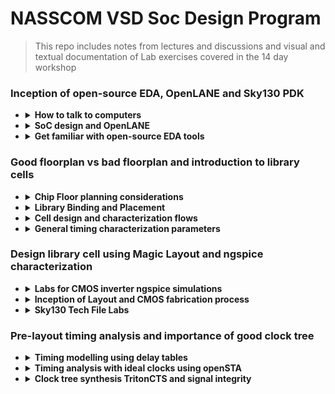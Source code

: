 # NASSCOM VSD Soc Design Program
> This repo includes notes from lectures and discussions and visual and textual documentation of Lab exercises covered in the 14 day workshop


### Inception of open-source EDA, OpenLANE and Sky130 PDK


- <details>
  <summary><strong>How to talk to computers</strong></summary>
  
   - <details>
      <summary><strong> Introduction to QFN-48 Package, chip, pads, core, die and IPs</strong></summary>
      
      **Notes:**
      
     All embedded boards contain processor chips. The black chip is actually a package, with the actual chip located inside this package. The package shown is a QFN (Quad Flat No-leads) 48 package. The actual chip pins are connected to the package pins using wire bonds.

     
      
      <p float="left">
        <img src="https://github.com/user-attachments/assets/d0c9bc5c-57cc-4e6c-afd5-6a61ba2dacdb" alt="Alt text" width="300" /> 
        <img src="https://github.com/user-attachments/assets/474b32b6-d601-4ae0-bc1c-09de1641b96b" alt="Alt text" width="300" /> 
      </p>      
       Upon   opening the real chip, we can see the pads that connect the pins to the outside. Any signal entering or exiting the chip does so through these pads. Then we have the core, which contains all the digital logic. The die comprises both the core and the pads together.
       Chip Internals : Inside the core, we have MACROS(SoC, GPIO Banks, SPIs) and Foundry IPs(like PLL, SDCs, DAC, SRAM)
      
      <p float="left">
        
        <img src="https://github.com/user-attachments/assets/f9cf1c1d-7253-4e8e-9678-46ff642253c3" alt="Alt text" width="300" />
        <img src="https://github.com/user-attachments/assets/c64c4eb0-0e0c-48a0-9947-4e44fa55f189" alt="Alt text" width="300" />
      </p> 
      
   - <details>
      <summary><strong> Introduction to RISC-V</strong></summary>
     
      **Notes: -**
      RISC- V ISA can be described most abstractly as the language or computer or the way in which we talk to the computer.
      If we have a C program, and it needs to be run on a particular chip layout, the entire flow of processing can be represented as below:
     
      C Program ----> Assembly Language(RISC V) ---> Machine Language(Binary form) ----> The bits get executed on the chip layout
 
      Another interface that needs to be represented between RISC V and the layout is the Hardware Description Language. The particular RISC V specifications need to be described or implented using some RTL(example implementation of picorv32 cpu core shown in image). Then follows the RTL to layout or RTL to GDSII flow. 
      ![image](https://github.com/user-attachments/assets/2886adc8-805c-4041-aa14-9df273cdfbcd)

   - <details>
      <summary><strong> From Software Applications to Hardware</strong></summary>
     
      **Notes: -**
      The Applications that we use in our computer is actually run on the chip hardware present inside. The applications (written in any language like java, c++) enters into a system software and the software converts the program/app into binary language form. The various levels/layers of systwm software in this flow is Operating System, Compiler and Assembler.
     Apart from the other jobs of OS( like Handling IO operations, Allocatiing memory etc), the majot job of OS is to compile and convert to assembly language and finally to binary form to be understood by the machine.
      ![image](https://github.com/user-attachments/assets/06d5d18f-d225-419a-9981-d14e98f7a1e1)
     An example flow is as below:
     
     Any C/C++/VB/JAVA function --> respective language compiler --> converted into hardware based instruction set--> assembler --> hexa representation of instructions(binary form. .exe file) --> enter chip--> hardware responds as per incoming bitstream.
 
     The syntax of the instruction set at compiler output is dependent on hardware architecture. E.g., for x86, ARM, RISC V types of hardware, the instruction set will also be in x86, ARM, RISC V format respectively. The final output binary pattern decides what should be the hardware should be doing. 
     ![image](https://github.com/user-attachments/assets/5de5d1bb-0d69-4bbb-8be5-9e1a19044727)
     An example of a C input program compiled into instructions is given below:
     ![image](https://github.com/user-attachments/assets/1b83de11-85f1-446d-a577-dcc865f9807a)
     The instruction set acts as an abstract interface between the C language function and the hardware. So we can say that these instruction set represents the architecture of the hardware, because it decides how the C function should interact with the hardware. So it is called the Instuction Set Architecture.
     ![image](https://github.com/user-attachments/assets/5689de20-b96b-4032-8b65-a6696927a8f6)
Another important interface between Functon and hardware is the RTL language. The output of assembler for each instruction is a binary pattern(a pattern means ADD, another pattern for Multiply. We need to build an RTL description of a hardware that will understand each binary pattern. This way of describing the hardware is called RTL implementation of the Instruction Set. This RTL is synthesized into netlist. i.e., High level RTL is converted into gates and their connection. Then follows the physical implementation of netlist. 
     ![image](https://github.com/user-attachments/assets/aa8c4d00-5214-4412-9d40-e58c2643e9c8)
   

  </details>

- <details>
  <summary><strong>  SoC design and OpenLANE</strong></summary>

  -   <details>
      <summary><strong> Introduction to all components of open-source digital asic design</strong></summary>
    
      **Notes: -**
      
      Designing ASICS requires RTL IPs, EDA Tools and PDK Kits. 100% open source ASIC design is possible due to open source RTL designs(librecores,.org, opencores.org, github.com) and EDA Tools(Qflow, OpenROAD, OpenLANE) and opensource PDK(Foss 130nm PDK)
      
      **PDKs: -**
      In earlier days, design of IC was tightly with manufacturing processeces available within each company. Later, the design was seperated from technology leading to structured design methodolgy based on λ - based rules. This gave way to Pure Lay Fabs and Fabless design companies. The interface between designers and the FAB became a set of files called PDK(Process Design Kits)
      
      PDKs include collection of files used to model a fabrication process for the EDA tools used an IC.
        - Process design Rules: DRC, LVS, PEX
        - Device Models
        - Digital Standard Cell Libraries
        - I/O Libraries ...
   
      Google and skywater together agreed to open source the PDK for the 130nm process by skywater. AS a result, in June 2020, Google released the first open sourced PDK in the market: FOSS 130nm Production PDK. 130 nm process is still relevant because of its application in many processes. Intel P4EE used 130nm process. 

      </details>
      
  -   <details>
      <summary><strong> Simplified RTL2GDS flow</strong></summary>
    
      **Notes: -**
      The major steps in RTL to GDS flow is shown below:
      ![image](https://github.com/user-attachments/assets/7e84c208-90fd-46aa-a0db-ef8b64923b25)
      1. Synthesis: Converts RTL to circuit using components from Standard Cell Library. Resulting file is gatelevel netlist
      2. Floor and Power planning:
         Different for macros and chips
          - Chip FLoor planning: partition thr chip die between different system buliding blocks and place the I/O pads
          - Macros FLoor planning:  decide macro dimensions, pin locations, row definitions etc
            
         In power planning, the power network is constructed, through horizontal and vertical rings to reduce resistance and address electromagnetition problem
      4. Placement : Place gatelevel netlist cells on rows such as to reduce interconnect length
   
         Global placement: optimal position is found for all cells, not necesssarily on rule
         
         Detailed placement: obeys rules
         
      6. Clock Tree Synthesis: Create clock distribution network to deliver clock to all sequential elements, with minimum skew and good shape(H tree, X tree etc)
      7. Routing: Signal routing develops patterns of horizontal and vertical metal patterns to connect different cells(PDK defines features of the nets). Uses divide and conquer method for forming the routing grid. GLobal routing generates routing guides, followed by detailed routing t implement actual routing.
      8. SignOff: Includes physical verification( by design rule checking and Layout vs schematic verification) and timing verification(Static Timing Analysis)

      </details>
      
  -   <details>
      <summary><strong> Introduction to OpenLANE and Strive chipsets</strong></summary>
 
      **Notes: -**

      With release of opensource PDK, e-fabless decided to create a reference opensource ASIC implementation methodology and flow called OPENLANE. It comes with APACHE 2.0 and is available in github.
 
      OpenLANE started as a True open source Tape out experiment. At e Fabless, there is a family of SoCs called striVe with open PDK, open EDA and open RTL (open Everything). Example members with various features is given below.
      
      ![image](https://github.com/user-attachments/assets/e9cb9eaf-f610-45bc-a0cf-657d92f0b96d)

      Main goal of openLANE is to produce a clean(no LVS, DRS violayions) GDSII with no human intervention. It is tuned for SkyWater 130nm Open PDK. It is containerilzed(functional out of the box). It can be used to harden macros and chips(to generate final layout).

      It has two modes of operations : Autonomous or interactive. OpenLANE has design space exporation to find the best set of flow configurations. 

      OpenLANE comes with many design examples. 
    
      </details>
      
  -   <details>  
      <summary><strong> Introduction to OpenLANE detailed ASIC design flow</strong></summary>
 
      **Notes: -**
      OpenLANE ASIC flow:
       
      The design flow starts at Design RTL and ends at GDSII file taking the SKY130 PDK as input function.
 
      OpenLANE is based on several opensource projects like OpenROAD, Magic VLSI Layout Tool, K Layout, Fault, Yosysy, QFlow and ABC.
      ![image](https://github.com/user-attachments/assets/aedd1fff-5d2e-4552-813c-76f6c3d32f60)
      
      The OpenLANE has Synthesis exploration to explore different strategies for best area and delay outputs. It has also more than 35 Design Exploration to get best design configuration, best result and clean layout. The design exploration utility is also used for regression testing. We run OpenLane on ~70 designs and compare the results. There is Design for Test option by Fault. 
    
      </details>
      
  </details>

- <details>
  <summary><strong> Get familiar with open-source EDA tools</strong></summary>

  -   <details>
      <summary><strong> OpenLANE Directory structure in detail</strong></summary>
    
      ![image](https://github.com/user-attachments/assets/d710bd2e-48dd-4147-824d-fcaf0b75994c)

      ![image](https://github.com/user-attachments/assets/e71f311e-4821-4c06-9d5a-c7da11a6209c)
      <details>
      
  -   <details>
      <summary><strong> Design Preparation Step</strong></summary>
  
      Change directory :
      ```bash
      cd Desktop/work/tools/openlane_working_dir/openlane          
      ```
      Invoke openlane
      ```bash
      ~/Desktop/work/tools/openlane_working_dir/openlane$ docker
      ```
      This will invoke the efabless openlane flow contained sub system docker. Now we use interactive flow.tcl method(or else it will run complete flow at once)
      ```bash
      bash-4.2$ ./flow.tcl -interactive
      ```
      ![image](https://github.com/user-attachments/assets/dc732b61-60a2-4ff2-bbbe-7c1c0ad61f19)
      Now we give required package and then prepare the design to have required files(like RTL src file and sdc files and config files etc). So we point to the required design file . e.g. picorv32
      ```bash
      % package require openlane 0.9
  
      % prep -design picorv32a
      ```
      ![image](https://github.com/user-attachments/assets/02d0821d-104e-4607-af9f-eb603eee02c9)

      The first prep step is the **merging of .tlef file(with metal layer info) and cell .lef file(with standard cell info)**.

      
  -   <details>
      <summary><strong> Review files after design prep and run synthesis</strong></summary>
      
      ```bash
      cd Desktop/work/tools/openlane_working_dir/openlane/designs/picorv32a/runs
      ```
      
      This contains working date's folder, inside which we can find the required files created now for the flow. 
    
      ![image](https://github.com/user-attachments/assets/c6c6cb3c-bb22-4c68-9677-099dd196ba28)
      
      We can use the following command in another terminal to inspect the resulting config file. The advantage of openlane is that we can change the configurations on the fly. (use q button to close files opened in terminal using less command)
      
      ```bash
      ~/Desktop/work/tools/openlane_working_dir/openlane/designs/picorv32a/runs/28-08_20-544 less config.tcl
      ```
      Next step is synthesis
      ```bash
      run_synthesis
      ```
      ![image](https://github.com/user-attachments/assets/726f341a-2708-452b-9210-674aaf456d69)
      
  -   <details>
      <summary><strong> OpenLANE Project Git Link Description</strong></summary>
     
      All the information regarding openlane can be found in the github page: openlane efabless.
  
      Another resource is fossi dial up youtube video.
   
  -   <details>
      <summary><strong> Steps to characterize synthesis results</strong></summary>
  
      ![image](https://github.com/user-attachments/assets/a6008b60-5c73-4936-9fd7-aac138fb2e25)
  
      ```math
      No. of DFF = 1613
      ```
      ```math
      No. of cells =\ 14876
      ```
      ```math
      Flop\ ratio =\ 1613/14876
      ```    
      ```math
      = 0.108429685 = 10.84 \%
      ```
      Synthesized netlist
      ```bash
      ~~/Desktop/work/tools/openlane_working_dir/openlane/designs/picorv32a/runs/28-08_20-54/results/synthesis$ less picorv32a.synthesis.v
      ```
      ![image](https://github.com/user-attachments/assets/1993ede8-b712-4906-ba49-85f1279622a4)
      
      Report after synthesis:
   
      ![image](https://github.com/user-attachments/assets/3093bdf6-be3e-4d27-80e4-7b0f34cb2f4f)
  
      ```bash
      ~/Desktop/work/tools/openlane_working_dir/openlane/designs/picorv32a/runs/28-08_20-544/reports/synthesis$ less 1-yosys_4.stat.rpt
      ```
      ![image](https://github.com/user-attachments/assets/e05cfb95-2316-4a35-8c35-2ea28c3dc2ef)
  
  
    </details>

  
###  Good floorplan vs bad floorplan and introduction to library cells


- <details>
  <summary><strong>  Chip Floor planning considerations</strong></summary>
  
   -  <details>
      <summary><strong> Utilization factor and aspect ratio</strong></summary>
     
      ![image](https://github.com/user-attachments/assets/174643f3-7a9f-4a95-8628-5d2923bad597)

   -  <details>
      <summary><strong> Concept of pre-placed cells</strong></summary>
     
      ![image](https://github.com/user-attachments/assets/a8e3e6a1-2234-409a-bf90-856f8fc719d0)
     
      ![image](https://github.com/user-attachments/assets/b03fca08-c1cf-4b38-bfc4-6fb8448669c6)
     
      ![image](https://github.com/user-attachments/assets/90cfdeeb-78da-4d2b-b95d-7e3023bfea12)


   -  <details>
      <summary><strong>  De-coupling capacitors</strong></summary>
     
      ![image](https://github.com/user-attachments/assets/52087f4f-e86d-4a65-8458-28b90f547d0c)

      ![image](https://github.com/user-attachments/assets/99b494ca-4b5a-48b9-aae8-e2f94234785e)

      Whenever there is a switching activity, the decoupling capacitor provides some charge to the circuit. When there is no switching activity, this capacitor replenishes its charge. In chip, it is places as shown below:

      ![image](https://github.com/user-attachments/assets/f1473092-d82b-4d50-aaf9-7574475afc36)

      Decoupling helps to avoid power loss and cross talk

     
   -  <details>
      <summary><strong>  Power planning</strong></summary>
            
      Just like a macro requires decoupling capacitor to provide for sudden voltage requirement as well as discharge scenarios, the whole chip with lots of macros require adjacent Vdd and Vss to maintain the signal shape from driver to load. Avoiding ground bounce and voltage droop outside noise margin is difficult with single tap source.
       
      The proble of single source and a possible solution is given below:
 
           
      <p float="left">       
        <img src="https://github.com/user-attachments/assets/2bb2aeea-c81c-4369-bf0f-14eff222a0d5" alt="Alt text" width="300" />        
        <img src="https://github.com/user-attachments/assets/e5e1d1f3-e5b1-436c-bab0-f40532fd2806" alt="Alt text" width="300" />
     
      </p>   
   
      To place chip components near to source and ground, modern chips use power mesh fro source as well as ground so that any sudden requirement of charging or discharging can be addressed by the nearest power/ground points.

      ![image](https://github.com/user-attachments/assets/fadb62f7-22f6-40fb-bfaf-62d96c6af4ed)

     
  -   <details>
      <summary><strong> Pin placement and logical cell placement blockage</strong></summary>

      ![image](https://github.com/user-attachments/assets/73bd85c3-7099-4161-807b-acc22a2e2619)

      ![image](https://github.com/user-attachments/assets/16e17cff-00d2-4864-b0c1-cbca62e7e068)

  -   <details>
      <summary><strong> Steps to run floorplan using OpenLANE</strong></summary>
     
      In OpenLANE there are many switches with which we can adjust the flow directions. To see this, we need to go to configurations folder.
     
      ```bash
      vsduser@vsdquadron:~/Desktop/work/tools/openlane_working_dir/openlane/configuration$ less README.md
      ```
      
      > Here we can see variables associated with synthesis and floorplan
 
     
      ![image](https://github.com/user-attachments/assets/edd879c4-b7da-4cb7-bd7d-6be74be2eaa2)
       
      ```bash
      vsduser@vsdquadron:~/Desktop/work/tools/openlane_working_dir/openlane/configuration$ less floorplan.tcl
      ```
      > Here we can observe the floorplan default parameters
 
      ![image](https://github.com/user-attachments/assets/736a9139-6102-45af-bec7-a4e2c793315b)

      > config files in the selected design can be seen below:
     
      ![image](https://github.com/user-attachments/assets/0c2438a9-89bc-4cb3-b1da-38d546ec7c7f)
     

      > The priority precedence:
 
      - Lowest :system defaults
      - next : config.tcl
      - most : <pdk_variant>.tcl (eg. sky130A_sky130_fd_sc_hd_config.tcl)
 
      > upon opening the config.tcl
            
      ![image](https://github.com/user-attachments/assets/31ab7df5-ad8e-438f-8a17-c533de2630e2) 


      To run floor planning in OpenLANE flow,
     
      ```bash
      run_floorplan
      ```
            
      <p float="left">       
        <img src="https://github.com/user-attachments/assets/b619d4f5-31c3-4204-820a-a625acea285c" alt="Alt text" width="400" />        
        <img src="https://github.com/user-attachments/assets/4275fc04-4c28-4117-bc4d-8fd9248d1ff9" alt="Alt text" width="400" />
           
      </p> 
 
  -   <details>
      <summary><strong> Review floorplan files and steps to view floorplan</strong></summary>      
 
      To check if config.tcl precedence has taken over system defaults, we can go to logs --> floorplan

      ```bash
      vsduser@vsdquadron:~/Desktop/work/tools/openlane_working_dir/openlane/designs/picorv32a/runs/28-08_20-54/logs/floorplan$ less 4-ioplacer.log
      ```
 
      <p float="left">       
        <img src="https://github.com/user-attachments/assets/7e6f8b2c-127e-476d-b1b3-a59e3668f603" alt="Alt text" width="400" />        
        <img src="https://github.com/user-attachments/assets/9c480e10-1c08-4373-89c1-f6fa47819dd9" alt="Alt text" width="400" />
     
      </p> 
      
      Checking config.tcl lets us know which all parameters were included in the current flow
 
      ```bash            
      vsduser@vsdquadron:~/Desktop/work/tools/openlane_working_dir/openlane/designs/picorv32a/runs/28-08_20-54/results/floorplan$ less picorv
      ```
      
      ![image](https://github.com/user-attachments/assets/707c7e42-e14a-4469-abcf-7c5bd3e9b94d)

      ```bash
      vsduser@vsdquadron:~/Desktop/work/tools/openlane_working_dir/openlane/designs/picorv32a/runs/28-08_20-54/$ less config.tcl
      ```
      Now open the terminal where we saw reports and change folder to picorv32a --> runs --> <date_folder> --> results --> floorplan 
        
      Then open floorplan.def file.
     
      ```bash
      vsduser@vsdquadron:~/Desktop/work/tools/openlane_working_dir/openlane/designs/picorv32a/runs/28-08_20-54/results/floorplan$ less picorv32a.floorplan.def
      ```
      ![image](https://github.com/user-attachments/assets/0008d4f8-a16e-4ebe-9b06-e35bddc20fa4)
 
      
      ```tcl
      def means data exchange format

      In floorplan.def, it is given that 1000 design units = 1 micron.

      Die area = width * height

      = [(660685-0)/1000] * [(671405-0)/1000]

      = 660.685 * 671.405

      = 4,43,587.212425 sq. micron

      ```
            
      def file is not easy to understand. So we can use **MAGIC** tool to see the actual layout after floorplan

      ```bash
      vsduser@vsdquadron:~/Desktop/work/tools/openlane_working_dir/openlane/designs/picorv32a/runs/28-08_20-54/results/floorplan$ magic -T /home/vsduser/Desktop/work/tools/openlane_working_dir/pdks/sky130A/libs.tech/magic/sky130A.tech lef read ../../tmp/merged.lef def read picorv32a.floorplan.def &
      ```

      ![image](https://github.com/user-attachments/assets/41c3af5d-2cf4-44b0-bcbf-1c2b46e416a5)
  
      This opens up magic layout tool as below:
      
      ![image](https://github.com/user-attachments/assets/816661a7-55ae-4812-b336-44b79e3f3542)


     
  -   <details>
      <summary><strong>SKY_L8 - Review floorplan layout in Magic</strong></summary>
      
      We can see the floorplan. Maximize window and press s to select the entire layout. Then press v to put the design at centre
  
      Zooming in: press left click and move cursor, then right click, then press z

      <p float="left">       
        <img src="https://github.com/user-attachments/assets/cfd3d3f5-a3ae-4643-a6ed-fd28738a3d09" alt="Alt text" width="400" />        
        <img src="https://github.com/user-attachments/assets/3a849753-2a0d-44b6-9a5f-0bf4ba1d0b77" alt="Alt text" width="400" />
     
      </p> 



      We set IO mode as 1, so IO pins are placed equidistantly. We can see the details of each elements by selecting using s and typing what in tkcon window, as shown below:

      <p float="left">       
        <img src="https://github.com/user-attachments/assets/e84a4b68-efe9-4456-bb87-42f85936a6c0" alt="Alt text" width="400" />        
        <img src="https://github.com/user-attachments/assets/eb068cd3-42cd-445f-b514-c37c4f94a0ba" alt="Alt text" width="400" />
     
      </p> 
      
      There are decap cells
      
      Tap cells avoid latchup condition in CMOS devices. These are placed diagonally equidistant set by config file.

      Floorplan doesnt do standard cell placements.(clock buffer, or gate etc)

      
- <details>
  <summary><strong> Library Binding and Placement</strong></summary>

  
  
  -   <details>
      <summary><strong> Netlist binding and initial place design</strong></summary>
     
      > Assigning exact shape and size with width and height for every component in the circuit
      > 
      > All information is available in libraries(with sub libraries for delay, conditions for output, shape info etc), and in different flavours of same cell
      >
      > Placement will avoid area with pre placed cells
      >
      > Cells are placed close to IO pins and logical connectivity is maintained
      
      
      ![image](https://github.com/user-attachments/assets/816cf83d-3217-47d8-9e26-09ae3a7fdc23)

   - <details>
      <summary><strong> Optimize placement using estimated wire-length and capacitance</strong></summary>

      > Diagonally opposite placement requiremnt with longer routing can be handled by optimization
      >
      > We estimate wirelength and capacitance before routing( will check slew to see if distance between cells are reasonable)
      >
      > We insert repeaters to maintain signal integrity using buffers
      >
      > More area will be cost
      
      
      ![image](https://github.com/user-attachments/assets/1ebeeb2e-4c03-4ddf-834a-99a7b6fe38db)


   - <details>
      <summary><strong> Final placement optimization</strong></summary>

      > Abutment : connecting certain logic to reduce delay
      >
      > This is very much useful for high frequency circuit
      >
      > When buffers can't be placed in some blocked area, we have to use clocking and routing algorithms for handling criss cross connections
      >
      > We csn use different metal layers in such cases
      >
      > Based on ideal clock conditions, setup timing analysis will be done, to check if specifications are met
      
      ![image](https://github.com/user-attachments/assets/6c318cad-ac22-4e38-af2e-41e8b95ef246)

      
   - <details>
      <summary><strong>  Need for libraries and characterization</strong></summary>

      > Step of logic design :
      >
      > Synthesis :arrangement of gates and proper connection that will represent the functionality of the design
      >
      > FLoor planning : Decide area of cells
      >
      > Placement : place on chip to meet initial timing
      >
      > Clock tree synthesis : to get zero clock skew
      >
      > Routing : eg. maze routing
      >
      > Static Timing Analysis: sign off timing analysis
      >
      > In all steps, Gates or cells are common. The collection of characteristics of gates is present in library
      


   - <details>
      <summary><strong>  Congestion aware placement using RePlAce</strong></summary>

      > Placement is congestion based
      >
      > Timing is not considered now
      >
      > There are different tools for global and detailed placement
      >
      > Legaization : No overlap, Abutment, Placed in correct cell position
      >
      > Globel placement main focus is reduction of Half Parameter Wire length
      >

      To run placement in OpenLANE flow,
     
      ```bash
      run_floorplan
      ```
 
      <p float="left">       
        <img src="https://github.com/user-attachments/assets/8e9a9d60-494a-4c52-a2de-fd10a1803edf" alt="Alt text" width="400" />        
        <img src="https://github.com/user-attachments/assets/58066956-7f76-48d3-b2e1-91faaaf17914" alt="Alt text" width="400" />
     
      </p> 
      

      > Many iterations are done to converge , first Global, then detailed placement is done
      >
      > To see what happened after placement, we can use magic tool again
 
      

      ```bash
      vsduser@vsdquadron:~/Desktop/work/tools/openlane_working_dir/openlane/designs/picorv32a/runs/28-08_20-54/results/floorplan$ magic -T /home/vsduser/Desktop/work/tools/openlane_working_dir/pdks/sky130A/libs.tech/magic/sky130A.tech lef read ../../tmp/merged.lef def read picorv32a.placement.def &
      ```

      ![image](https://github.com/user-attachments/assets/126b8134-91f8-4b59-9e15-2202d439a59d)

      ![image](https://github.com/user-attachments/assets/3e9d56b6-68fd-4720-ae9d-3f6f297bddc3)

      ![image](https://github.com/user-attachments/assets/1c0b876d-22c0-4919-b817-7d64278bae4e)

      ![image](https://github.com/user-attachments/assets/33d63fa5-5547-43b5-9d28-305e3af5ffc1)

      ![image](https://github.com/user-attachments/assets/50d07b14-bf36-437c-b7fc-61f10ee37e61)

      > Floorplan doesnot create power network
      >
      > It is done post CTS
      
- <details>
  <summary><strong> Cell design and characterization flows</strong></summary>

  
   - <details>
      <summary><strong>  Inputs for cell design flow</strong></summary>

      > Standard cell: the different cells from library
      >
      > 

   - <details>
      <summary><strong>  Circuit design step</strong></summary>

      >

   - <details>
      <summary><strong>  Layout design step</strong></summary>

   - <details>
      <summary><strong>  Typical characterization flow</strong></summary>



- <details>
  <summary><strong>  General timing characterization parameters</strong></summary>
  
   - <details>
      <summary><strong> Timing threshold definitions</strong></summary>
          

   - <details>
      <summary><strong> Propagation delay and transition time</strong></summary>


### Design library cell using Magic Layout and ngspice characterization


- <details>
  <summary><strong> Labs for CMOS inverter ngspice simulations</strong></summary>
  
   - <details>
      <summary><strong> IO placer revision</strong></summary>

      > We can change the parameters for floorplan on the fly
      >
      > Reset the variable and run the flow again
      >

      > Before setting IO mode to another value(equidistant)
      
      ![image](https://github.com/user-attachments/assets/39261f78-367b-44cc-8f9a-9df62a09f3c6)

      > After setting IO Mode to 2
      >
      > We can see that in 2nd layout, IO pins are stacked at one place instead of being placed equidistantly
      ![image](https://github.com/user-attachments/assets/2bc51f52-9a80-468e-82b2-1a9c6c1f6914)

   - <details>
      <summary><strong>SPICE deck creation for CMOS inverter</strong></summary>

   - <details>
      <summary><strong> SPICE simulation lab for CMOS inverter</strong></summary>

   - <details>
      <summary><strong> Switching Threshold Vm</strong></summary>

   - <details>
      <summary><strong> Static and dynamic simulation of CMOS inverter</strong></summary>
      
   - <details>
      <summary><strong> Lab steps to git clone vsdstdcelldesign</strong></summary> 
     
      > steps to clone the magic design files from a repository
 
      ```bash
      vsduser@vsdquadron:~/Desktop/work/tools/openlane_working_dir/openlane$git clone https://github.com/nickson-jose/vsdstdcelldesign
      ```
      
      ![image](https://github.com/user-attachments/assets/766b23f6-8180-4c39-a48e-c8b1f4c7515f)

      Copy mag file from libs.tech folder to vsdstdcelldesign folder

     ```bash
     vsduser@vsdquadron:~/Desktop/work/tools/openlane_working_dir/pdks/sky130A/libs.tech/magic$ cp sky130A.tech /home/vsduser/Desktop/work/tools/openlane_working_dir/openlane/vsdstdcelldesign/
      ```
      ![image](https://github.com/user-attachments/assets/457f0894-4596-43a4-a777-56e48ab99d30)

      > Now we can open the layout of inverter cell copied from github:
      
      ```bash
      vsduser@vsdquadron:~/Desktop/work/tools/openlane_working_dir/openlane/vsdstdcelldesign$ magic -T sky130A.tech sky130_inv.mag &
      ```

      ![image](https://github.com/user-attachments/assets/ad94b999-2081-4ad0-a1ab-bdd438cd25c5)

      
- <details>
  <summary><strong>Inception of Layout and CMOS fabrication process</strong></summary>
  
   - <details>
      <summary><strong> Create Active regions</strong></summary>
      

   - <details>
      <summary><strong> Formation of N-well and P-well</strong></summary>

   - <details>
      <summary><strong> Formation of gate terminal</strong></summary>

   - <details>
      <summary><strong> Lightly doped drain (LDD) formation</strong></summary>

   - <details>
      <summary><strong> Source and drain formation</strong></summary>

   - <details>
      <summary><strong> Local interconnect formation</strong></summary>

   - <details>
      <summary><strong> Higher level metal formation</strong></summary>

   - <details>
      <summary><strong> Lab introduction to Sky130 basic layers layout and LEF using inverter</strong></summary>

      > nmos is highlighted
      >
      ![image](https://github.com/user-attachments/assets/73081fc0-19ca-49d7-a82e-3d89b44ab067)

      > pmos is highlighted
      >
      ![image](https://github.com/user-attachments/assets/3cf18c4c-496a-4294-b0cf-f5d195ece7f0)

      > output Y
      >
      ![image](https://github.com/user-attachments/assets/e448df10-6a41-472c-874b-5526dcbc5252)

      > polysilicon
      >
      ![image](https://github.com/user-attachments/assets/035f2378-3bf1-4ff9-b143-d5716aeba818)

      > VDD connected (VPWR)
      >
      ![image](https://github.com/user-attachments/assets/5ea748dc-3547-43a1-b44d-427555ce76ac)

      > GND
      >
      ![image](https://github.com/user-attachments/assets/ccb9aa4a-fd25-4048-9d3d-7ba9f82e5254)

      > Gates of both Transistors are connected to the input(press s 3 times)
      >
      ![image](https://github.com/user-attachments/assets/a3942c36-ae1e-400d-b0d5-4c7260bde486)

      > Layers
      >
      > First layer : local interconnect layer --> locali
      > 2nd layer : metal 1 light purple
      > 3rd layer : metal 2 pink
   - <details>
      <summary><strong>Lab steps to create std cell layout and extract spice netlist</strong></summary>   

      > Std cell definition says VDD and gnd to be in metal 1
      >
      > First make all layers
      >
      > Magic has DRC tool which checks for Design rules
      >
      > DRC = 0 shows no errors
      >
      > DRC = 4 shows errors after I deleted some part of locali
      >
      > White dots show area which has design rule problems


      <p float="left">       
        <img src="https://github.com/user-attachments/assets/9778e618-cca5-46dc-ad1b-8a3a92f895e6" alt="Alt text" width="400" />        
        <img src="https://github.com/user-attachments/assets/217107f6-93e1-49aa-8f45-d49b16237c0b" alt="Alt text" width="400" />
     
      </p>   
      > DRC error seen from tckon window
      
      ![image](https://github.com/user-attachments/assets/d06c56cd-15f5-4bfd-967c-648a8d8d9106)

      > To know logical function of the design, we need to extract the SPICE and do simulation in ngspice tool
      >
      > To extract SPICE, the following steps are done
      >
      ```bash
      #Check directory
      pwd
      #Create an extraction file
      extract all
      #Use ext file to create SPICE file for use in ngspice tool(we extract parasitic capacitance first)
      ext2spice cthresh 0 rthresh 0
      #finishing conversion
      ext2spice
      ```
      > ext file created
      
      ![image](https://github.com/user-attachments/assets/3a013083-f2a9-4b7f-b18a-d5d2ddbf75ac)
      
      > Tkcon window
      
      ![image](https://github.com/user-attachments/assets/6facc125-8407-4acb-bd6f-6a62487c1078)
      
      > ls -ltr showing newly created files in vsdstdcelldesign folder

      ![image](https://github.com/user-attachments/assets/293e29c6-f5b0-4447-9362-fa38be580b88)

      > Opening the spice file to see contents
      
      ```bash
      vim sky130_inv.spice
      ```
      ![image](https://github.com/user-attachments/assets/71808723-e248-4233-9709-debf701dadff)

      
- <details> 
  <summary><strong>Sky130 Tech File Labs</strong></summary>
  
   - <details>
      <summary><strong>Lab steps to create final SPICE deck using Sky130 tech</strong></summary>

      > In the spice file, check grid size
      
      ![image](https://github.com/user-attachments/assets/c934c606-ee7a-45b9-98c4-af20b00a7335)

     
      > To ensure scaling is proper (grid size shows the dimensions to measurement)
      >
      > we change scale to 0.01 u in the spice file and edit the file as shown below
      >
      ![image](https://github.com/user-attachments/assets/3fe46d03-6b92-4fc1-bba2-a9bec539e9bc)

      > Now we can run this file using ngspice tool(install ngspice using sudo apt install ngspice)
      ```bash
      vsduser@vsdquadron:~/Desktop/work/tools/openlane_working_dir/openlane/vsdstdcelldesign$ ngspice sky130_inv.spice
      ```
      
   - <details>
      <summary><strong>Lab steps to characterize inverter using sky130 model files</strong></summary>
      > To plot chara:
      ```bash
      ngspice 1 -> plot y time a
      ```
     
      ![image](https://github.com/user-attachments/assets/1edd294c-993d-45b8-98c6-ca1c28dd7fe5)

      > Generated plot
      >
      ![image](https://github.com/user-attachments/assets/1176e4b5-d691-4e55-877c-7d7e2ca98089)

      >Calculate rise time
      >
      >20% of 3.3 V = 0.66V
      >
      >80% of 3.3V = 2.64V
      >
      ![image](https://github.com/user-attachments/assets/9a91a2aa-ac0c-47a6-a7d8-eb0f9f48bb6c)

      > Rise Time = 2.25224e-09 - 2.18587e-09
      >
      > = 6.637e-11s = 66.37ps

      > Fall time calculation:
      >
      > Fall Time = 4.09731e-09 - 4.05614e-09
      >
      >           = 41.7ps
      
      ![image](https://github.com/user-attachments/assets/cd496309-9d6e-4bb9-86e8-764fc43cb814)
      > Fall cell Delay/Propagation delay: Time between input falls to 50 % and output rises to 50%
      >
      > 50% of 3.3V = 1.65V
      >
      > 2.21517e-09-2.15e-09 = 6.517e-11 = 65.17 ps
      
      ![image](https://github.com/user-attachments/assets/79a6f31a-e3f7-40f5-b457-d5d6558a462f)
      >Cell Rise Time
      >
      >Time between output falls to 50 % and input rises to 50 %
      >
      > 4.07993e-09-4.05007e-09 = 2.986e-11 = 29ps
      
      ![image](https://github.com/user-attachments/assets/f946b4f7-9793-45a5-bf45-a4e9c5861677)


      
   - <details>
      <summary><strong>Lab introduction to Magic tool options and DRC rules</strong></summary>      
      > Documentation: http://opencircuitdesign.com/magic

      > Magic technology file:
      >
      > CIF
      >
      > 
      
   - <details>
      <summary><strong> Lab introduction to Sky130 pdk's and steps to download labs</strong></summary>
     
      ```bash
      $: cd

      $: wget http://opencircuitdesign.com/open_pdks/archive/drc_tests.tgz

      $: tar xfz drc_tests.tgz

      $: cd drc_tests

      $: gvim .magicrc

      $: magic -d XR &

      ```
      
      <p float="left">       
        <img src="https://github.com/user-attachments/assets/3d04c81c-c330-439a-9abe-b0f1d999d368" alt="Alt text" width="400" />   
        
        <img src="https://github.com/user-attachments/assets/f1a48d7e-66c7-48b3-99c2-a33c736170e4" alt="Alt text" width="400" />
     
      </p>   
      > .magicrc file 

      ![image](https://github.com/user-attachments/assets/e7b72ebc-d13d-49dd-b4f0-5b023b7b784d)

      
       
   - <details>
      <summary><strong>  Lab introduction to Magic and steps to load Sky130 tech-rules</strong></summary>
      
      > Link for periphery rules : 
     
      [https://skywater-pdk.readthedocs.io/en/main/rules/periphery.html](https://skywater-pdk.readthedocs.io/en/main/rules/periphery.html#m3)  
      ![image](https://github.com/user-attachments/assets/2d141982-bb5d-4f80-82d3-fb62cbccbef2)
      > File -> open -> met3.mag
      ![image](https://github.com/user-attachments/assets/88944d1b-e17d-4c66-8ea2-de9813d50b8e)
      > using ; to type in tkcon directly from GUI
      > 
      > ; drc why (returns drc error in console window)
      
      ![image](https://github.com/user-attachments/assets/b49aa933-80a1-466a-9637-5207fae647f8)

      > Derived layers
      >
      > Fill in a large area with met3 contact
      >
      > hover over that area and type
      >
      > cif see VIA2
      >
      > shows mask with contact cuts
      >
      > feed clear to not show the cuts
      ![image](https://github.com/user-attachments/assets/3a9a4609-f5e2-4787-8f66-2e33111ebe6f)
      
   - <details>
      <summary><strong>  Lab exercise to fix poly.9 error in Sky130 tech-file</strong></summary> 
      > load poly
      
      ![image](https://github.com/user-attachments/assets/5a386c9d-bb30-43ac-9d9c-005f27d1611f)
      > Find error
      >
      > Distance should be 0.48u, but box command of area selected between poly and polynres is 0.21u, so violating the rules
      ![image](https://github.com/user-attachments/assets/3694f80a-e1bb-4ca1-9034-b8d715efdf7c)
      > Finding poly.9 in sky130A.tech file opened using vi
      >
      > vi sky130A.tech
      >
      ![image](https://github.com/user-attachments/assets/36dbf069-89cc-4b1f-bafa-d02536457f63)
      >
      >Insert new rule as shown below:
      >
      ![image](https://github.com/user-attachments/assets/d9ba37d6-a5d5-484d-9826-0a3d1913132a)
      > After editing, load tech file from tkcon
      >
      ![image](https://github.com/user-attachments/assets/2ae607ba-4ae5-4050-98ed-3781d259d55a)
      ![image](https://github.com/user-attachments/assets/d6cc7354-fb7b-4f59-b6d8-a92c857018df)
      
      
  
   - <details>
      <summary><strong> Lab exercise to implement poly resistor spacing to diff and tap</strong></summary>
     
      > copy resistors
      > 
      

      > finding drc error after editing rules
      >
      ![image](https://github.com/user-attachments/assets/aad590e9-9730-43de-ac0c-b3c65cfe04d8)
      > All errors are not accounted for
      > so edit tech file and load again
      >
      ![image](https://github.com/user-attachments/assets/aef32a61-eeed-4efc-bb74-8fc7565fc42c)
      ![image](https://github.com/user-attachments/assets/5d21feba-675a-4fab-805b-3565e87c4120)

   - <details>
      <summary><strong>  Lab challenge exercise to describe DRC error as geometrical construct</strong></summary>
      
      > Figure out how to describe the area as a geometrical constuct, similar to Calibre error check
      >
      > After all the boolean operators are applied in sequence, what ever leftover is a DRC error
      >
      > Way to tie DRC section of the tech file: uses CIFMAXWIDTH
      >
      > checks layers exactly as how they appear in GDS
      >
      > cifmaxwidth uses width value 0
      >
      > 
      ![image](https://github.com/user-attachments/assets/03715096-793d-4a3a-b813-020e0beded33)
      ### Incorrectly implemented difftap.5 rule
      > Open difftap.mag and try to find out and add missing rule
      
      ![image](https://github.com/user-attachments/assets/40b8a334-a52e-4caa-8e78-224fe4f8ce9b)
      > difftap.5 rule : min tap bound = 0.40, but given in difftap.mag layout = 0.21, still no error
      ![image](https://github.com/user-attachments/assets/35638a29-845e-48f2-8f11-a8268d023fd6)
      ![image](https://github.com/user-attachments/assets/f2b47419-2245-477d-8674-aced8406cf9b)
      > Found missing rules and entered them
      >
      ![image](https://github.com/user-attachments/assets/5b8a1596-0448-4996-8c5c-cc423475039a)
      > Loaded tech file and checked drc again; Errors appeared
      >
      ![image](https://github.com/user-attachments/assets/be8caa42-ba6c-4789-819c-3c51c1462c8f)
      >Redraw the diff-sub-diff junction obeying rules
      >
      >checked for error and no drc errors found

      ![image](https://github.com/user-attachments/assets/7cf7b909-0aed-4caa-9435-ed61b39aa82c)



   - <details>
      <summary><strong> Lab challenge to find missing or incorrect rules and fix them</strong></summary>              
      ![image](https://github.com/user-attachments/assets/6ae95417-286e-4892-a3a7-b2088dc7ba8d)

      ![image](https://github.com/user-attachments/assets/946f2624-510a-4b63-ab05-0264d64bfdfa)
      > After the above edits in tech file, the file is loaded and drc is checked again. This time, the error is correctly reported
      >
      ![image](https://github.com/user-attachments/assets/898d0ccd-8dcd-4adb-b41b-c6720bb2def2)

      > Error solved in copied nwell region after inserting metal tap contact
      >
      ![image](https://github.com/user-attachments/assets/15cea57e-ec2e-499f-9089-8ee5b07b4741)

### Pre-layout timing analysis and importance of good clock tree

- <details>
  <summary><strong> Timing modelling using delay tables</strong></summary>
  
   - <details>
      <summary><strong> Lab steps to convert grid info to track info</strong></summary>
        
      > Open custom inverter layout
           
      > open sky130_inv.mag in magic using sky130A.tech file
      >
      ```bash
      magic -T sky130A.tech sky130_inv.mag &
      ```
      
      > Conditions/Guidelines :
      >
      > 1. The input and output ports must lie on the intersection of horizontal and vertical tracks
      > 2. The width of standard cell must be in odd multiples of track pitch
      > 3. Height should be even multiple of vertical diemension of track pitch
      

      ```bash
      vsduser@vsdsquadron:~/Desktop/work/tools/openlane_working_dir/pdks/sky130A/libs.tech/openlane/sky130_fd_sc_hd$ less tracks.info
      ```
       
      ![image](https://github.com/user-attachments/assets/6246fd32-ad81-47d0-97a4-024277bf9a79)

      > Type the following commands in tkcon
      ```bash
      help grid

      grid 0.46um 0.34um 0.23um 0.17um
      ```
      ![image](https://github.com/user-attachments/assets/e8c8d5ff-ec06-4a0f-b005-11f52fa27068)

      > Check if input and output are on horizontal and vertical tracks' intersection
      >
      ![image](https://github.com/user-attachments/assets/4890cf91-da77-453a-84c7-633e46c52381)

   - <details>
      <summary><strong> Lab steps to convert magic layout to std cell LEF</strong></summary>
 
      
      > Checking if width of standard cell is odd multiple of xpitch
      >
      > x pitch = 0.46 (from tracks.info file)
      > 
      > width of standard cell = 1.380 = 3 * 0.46 ==> odd multiple
      >
      ![image](https://github.com/user-attachments/assets/81dacad7-1d17-4534-9f02-aa3516052176)

      > Height of std cell = 2.720 = 8 * 0.34(vertical track pitch)
      >
      > Condition 3 satisfied
      >
      ![image](https://github.com/user-attachments/assets/658c0c56-9a75-4c7a-9a89-f2cb163620cd)

      > To convert labels to ports
      >
      > Select port --> Edit menu --> text --> Fill in reqd data
      >
      ![image](https://github.com/user-attachments/assets/1dbd84b8-0bfc-4240-a28c-7012e5b9f0af)

      REf: ![https://github.com/nickson-jose/vsdstdcelldesign](https://github.com/nickson-jose/vsdstdcelldesign)

      > Give custom name and save before extracting LEF file
      >
      ```bash
      save sky130_vsdinv.mag
      ```
      
      ![image](https://github.com/user-attachments/assets/6ae3683e-8c83-404d-a257-d283d0f0b050)
      
      > Open the new inverter
      ```bash
      vsduser@vsdsquadron:~/Desktop/work/tools/openlane_working_dir/openlane/vsdstdcelldesign$ magic -T sky130A.tech sky130_stdinv.mag &
      ```
      > Extract lef file and open it
      >
      ![image](https://github.com/user-attachments/assets/d9e1759f-9047-4eeb-9e75-4fb26b018fd9)
     
      ![image](https://github.com/user-attachments/assets/9993dc2a-3f63-4f95-881f-9b9ffd1bd60c)
         
   - <details>
      <summary><strong>Introduction to timing libs and steps to include new cell in synthesis</strong></summary>  
     
      > Next step is to plug in the lef file to picorv32
      >
      > copy lef file and lib file with cell definition to src folder of  picorv32a designs
      >
      
      ```bash
      vsduser@vsdsquadron:~/Desktop/work/tools/openlane_working_dir/openlane/vsdstdcelldesign$ cp sky130_vsdinv.lef ~/Desktop/work/tools/openlane_working_dir/openlane/designs/picorv32a/src/

      vsduser@vsdsquadron:~/Desktop/work/tools/openlane_working_dir/openlane/vsdstdcelldesign/libs$ cp sky130_fd_sc_hd__* ~/Desktop/work/tools/openlane_working_dir/openlane/designs/picorv32a/src/

      ```
      list files in destination folder and verify file is copied
     
      ```bash
      vsduser@vsdsquadron:~/Desktop/work/tools/openlane_working_dir/openlane/designs/picorv32a/src$ ls -ltr
      ```
     
      ![image](https://github.com/user-attachments/assets/fe91577a-06e4-4448-a78f-f1a0bce95c5b)

      >
      >Modify config.tcl
      >
      ![image](https://github.com/user-attachments/assets/9961f2d8-617b-4e68-96ee-06417b480560)
        
   - <details>
      <summary><strong> Lab steps to configure synthesis settings to fix slack and include vsdinv</strong></summary>
     
      > run docker
      >
      
      ```bash
      vsduser@vsdsquadron:~/Desktop/work/tools/openlane_working_dir/openlane$ docker

      bash-4.2$ ./flow.tcl -interactive

      % package require openlane 0.9

      % prep -design picorv32a 

      ```

      ![image](https://github.com/user-attachments/assets/dd38806e-efff-4863-b43c-01b8be9baa5a)

      >  Include newly added lef to openlane
      >
      ```bash
      set lefs [glob $::env(DESIGN_DIR)/src/*.lef]

      add_lefs -src $lefs
      ```
      ![image](https://github.com/user-attachments/assets/7d959ed9-ea0b-47f3-8ecb-cd6db225ca42)

      > Run synthesis
      >
      ```bash
      run_synthesis
      ```
      ![image](https://github.com/user-attachments/assets/68aede23-f26a-4162-aad5-197421ce04eb)

      ![image](https://github.com/user-attachments/assets/6a30f204-864a-4d35-9ea2-a641cb7692aa)

      > Need to see if by inserting inverter with modified parameter can change the results(area and time)
      

      ```bash

      % prep -design picorv32a -tag 04-09_07-24 -overwrite
            
      set lefs [glob $::env(DESIGN_DIR)/src/*.lef]

      add_lefs -src $lefs

      set ::env(SYNTH_STRATEGY) "DELAY 3"

      set ::env(SYNTH_SIZING) 1

      run_synthesis
      ```
      ![image](https://github.com/user-attachments/assets/a7059509-0c80-4bbf-8d95-20d266857917)
      
      ![image](https://github.com/user-attachments/assets/0ce38384-5eaf-4822-8007-3824e91276e9)
      ![image](https://github.com/user-attachments/assets/1cd50bce-4256-4c70-96ff-8ff7c3c6edb7)

      > tns and wns became 0 after seting env(SYNTH_STRATEGY) as DELAY3 and env(SYNTH_SIZING) as 1 after overwriting prep design
      >
      > But area has increase from 147712 to 181730( Strategy selected earlier was AREA, now selected DELAY)
      > screenshot of merged.lef with sky130_vsdinv as MACRO
      ![image](https://github.com/user-attachments/assets/3747fd7f-77a2-4307-9536-606dd11afbac)

      > #### Now we can run floorplan
      >
      
      ```bash
      run_floorplan
      ```
      ![image](https://github.com/user-attachments/assets/19b1bf4d-7b22-4f69-b79e-4816d3121393)
 
      > floorplanning unsuccessfull
      ![image](https://github.com/user-attachments/assets/a6b4dd69-035a-4f8f-9a9e-05f3a7a79726)

      > #### Following floorplan steps one by one
      >
      > 
      ```bash
      init_floorplan
      
      place_io
      
      tap_decap_or
      ```      
      ![image](https://github.com/user-attachments/assets/c7b59b10-4211-4c8c-a328-3d1ed311639c)
     
      ![image](https://github.com/user-attachments/assets/8ea2b261-6238-47a0-beea-7764e8230f24)

      ![image](https://github.com/user-attachments/assets/d03ae619-7d87-453e-a960-c4bca2bc35cb)


      > #### Next is placement
      
      ```bash
      run_placement
      ```

      ![image](https://github.com/user-attachments/assets/3aefc5b2-e45a-4a3e-9a63-72772ed19b81)

      >  Change directory to path containing generated placement def
      ```bash

      cd designs/picorv32a/runs/04-09_07-24/results/placement/
      ```
      
      > Command to load the placement def in magic tool
      
      ```bash
      magic -T /home/vsduser/Desktop/work/tools/openlane_working_dir/pdks/sky130A/libs.tech/magic/sky130A.tech lef read ../../tmp/merged.lef def read picorv32a.placement.def &
      ```
      ![image](https://github.com/user-attachments/assets/85de2cd6-3aff-4e66-b8ba-cbecc118582d)

     > Zoomed in to see the custom inv standar cells
     
     [image](https://github.com/user-attachments/assets/f6ea1fb0-927b-4427-a535-adca7cdb6ea4)

     > Use expand command in tkcon window to see internal connections
     >
     ```bash
     expand
     ```

     ![image](https://github.com/user-attachments/assets/dcad27b0-54eb-42fa-a56e-7607a05cc749)
     

- <details>
  <summary><strong> Timing analysis with ideal clocks using openSTA</strong></summary>
  
   - <details>
      <summary><strong> Lab steps to configure OpenSTA for post-synth timing analysis</strong></summary>

      > Doing run_synthesis again for earlier values of synth startegy and all
      >
      > From openlane directory
      >
      
      ```bash

      docker
    
      ./flow.tcl -interactive

      package require openlane 0.9

      prep -design picorv32a

      set lefs [glob $::env(DESIGN_DIR)/src/*.lef]

      add_lefs -src $lefs

      set ::env(SYNTH_SIZING) 1

      run_synthesis
      ```
      ![image](https://github.com/user-attachments/assets/5d822044-557a-43cd-8aa3-1f7896b95b05)


      > ### Create my_base.sdc and pre_sta.conf

      ### my_base.sdc in src folder
      ```tcl
      create_clock [get_ports $::env(CLOCK_PORT)]  -name $::env(CLOCK_PORT)  -period $::env(CLOCK_PERIOD)
      set input_delay_value [expr $::env(CLOCK_PERIOD) * $::env(IO_PCT)]
      set output_delay_value [expr $::env(CLOCK_PERIOD) * $::env(IO_PCT)]
      puts "\[INFO\]: Setting output delay to: $output_delay_value"
      puts "\[INFO\]: Setting input delay to: $input_delay_value"
      
      set_max_fanout $::env(SYNTH_MAX_FANOUT) [current_design]
      
      set clk_indx [lsearch [all_inputs] [get_port $::env(CLOCK_PORT)]]
      #set rst_indx [lsearch [all_inputs] [get_port resetn]]
      set all_inputs_wo_clk [lreplace [all_inputs] $clk_indx $clk_indx]
      #set all_inputs_wo_clk_rst [lreplace $all_inputs_wo_clk $rst_indx $rst_indx]
      set all_inputs_wo_clk_rst $all_inputs_wo_clk
      
      
      # correct resetn
      set_input_delay $input_delay_value  -clock [get_clocks $::env(CLOCK_PORT)] $all_inputs_wo_clk_rst
      #set_input_delay 0.0 -clock [get_clocks $::env(CLOCK_PORT)] {resetn}
      set_output_delay $output_delay_value  -clock [get_clocks $::env(CLOCK_PORT)] [all_outputs]
      
      # TODO set this as parameter
      set_driving_cell -lib_cell $::env(SYNTH_DRIVING_CELL) -pin $::env(SYNTH_DRIVING_CELL_PIN) [all_inputs]
      set cap_load [expr $::env(SYNTH_CAP_LOAD) / 1000.0]
      puts "\[INFO\]: Setting load to: $cap_load"
      set_load  $cap_load [all_outputs]

      ```

      #### pre_sta.conf in openlane folder
      ```tcl
      set_cmd_units -time ns -capacitance pF -current mA -voltage V -resistance kOhm -distance um

      read_liberty -max /home/vsduser/Desktop/work/tools/openlane_working_dir/openlane/designs/picorv32a/src/sky130_fd_sc_hd__slow.lib
      
      read_liberty -min /home/vsduser/Desktop/work/tools/openlane_working_dir/openlane/designs/picorv32a/src/sky130_fd_sc_hd__fast.lib
      
      read_verilog /home/vsduser/Desktop/work/tools/openlane_working_dir/openlane/designs/picorv32a/runs/05-09_19-26/results/synthesis/picorv32a.synthesis.v
      
      link_design picorv32a
      
      read_sdc /home/vsduser/Desktop/work/tools/openlane_working_dir/openlane/designs/picorv32a/src/my_base.sdc
      
      report_checks -path_delay min_max -fields {slew trans net cap input_pin}
      report_tns
      report_wns
      ```
  
      ![image](https://github.com/user-attachments/assets/db3c5463-1cb9-4fe9-b3f8-6f9c8a10114b)

      ![image](https://github.com/user-attachments/assets/599f962f-8c85-41f3-a3a4-d149bcb3ef51)


      > #### Run sta in openlane folder
      >
      ```bash
      sta pre_sta.conf
      ```

      ![image](https://github.com/user-attachments/assets/a88888a5-965b-479c-977a-2148f15b8eb7)

      ![image](https://github.com/user-attachments/assets/748cd443-35b9-4868-b154-ec5d2863629d)

      ![image](https://github.com/user-attachments/assets/ab42e187-db96-4b25-938f-143c73c0e640)

      > Need to choose an optimum value of fanout to reduce the slack

    - <details>
      <summary><strong> Lab steps to optimize synthesis to reduce setup violations</strong></summary>     

      ```bash
      prep -design picorv32a -tag 25-03_18-52 -overwrite

      set lefs [glob $::env(DESIGN_DIR)/src/*.lef]

      add_lefs -src $lefs

      set ::env(SYNTH_SIZING) 1

      set ::env(SYNTH_MAX_FANOUT) 4

      echo $::env(SYNTH_DRIVING_CELL)

      run_synthesis

      ```

      ![image](https://github.com/user-attachments/assets/4506dca7-1f62-4bc0-a3e7-820708aabe6a)


      > synth result not good
      >
      
      ![image](https://github.com/user-attachments/assets/8b24b356-7876-4d5b-b270-af7aca85d8b2)

      > Run sta
      
      ![image](https://github.com/user-attachments/assets/3253b4a3-6575-445d-87bd-50615c2d2069)
                                                                                     
   - <details>
      <summary><strong> Lab steps to do basic timing ECO</strong></summary>

      ![image](https://github.com/user-attachments/assets/c64d892d-c0ce-4f7c-a355-95b046bed0d0)

      > OR_2_2 driving 4 (drive strength 2, fanout 4)
 
      ```bash

      report_net -connections _11672_

      help replace_cell
      
      replace_cell _14510_ sky130_fd_sc_hd__or3_4

      report_checks -fields {net cap slew input_pins} -digits 4
      ```
 
      
      ![image](https://github.com/user-attachments/assets/540735fa-f3d0-4940-8660-79a3dba7dc4d)
     
      ![image](https://github.com/user-attachments/assets/c62b5962-60f7-4bcd-aab9-f4278d7f5d67)


      ```tcl
                    0.07    0.00    3.51 v _14510_/C (sky130_fd_sc_hd__or3_2)
                    0.21    1.04    4.55 v _14510_/X (sky130_fd_sc_hd__or3_2)
       4    0.01                           _11672_ (net)

      ```

      became

      ```tcl
                    0.0792    0.0000    3.5212 v _14510_/C (sky130_fd_sc_hd__or3_4)
                    0.1349    0.6755    4.1967 v _14510_/X (sky130_fd_sc_hd__or3_4)
      4    0.0089                                _11672_ (net)

      ```
      > Similarily by reducing slack by replacing overloaded drivers, we can cut significant slack
 
      ```bash
      % replace_cell _14510_ sky130_fd_sc_hd__or3_4

      % replace_cell _14514_ sky130_fd_sc_hd__or3_4

      % replace_cell _14481_ sky130_fd_sc_hd__or4_4

      % replace_cell _14506_ sky130_fd_sc_hd__or4_4

      ```    

      ![image](https://github.com/user-attachments/assets/59d189ae-afb6-4aab-93a2-9156d9a96901)

      ```bash
      report_checks -fields {net cap slew input_pins} -digits 4
      ```
      > Started from -23.9, reduced upto -22.6
      >
      
      ![image](https://github.com/user-attachments/assets/a2b7442b-3734-4a0f-8658-a9d07fbb85c3)

      > Replaced instance
      >
      ![image](https://github.com/user-attachments/assets/02e37941-82dc-45e0-8002-53f58072977f)

- <details>
  <summary><strong> Clock tree synthesis TritonCTS and signal integrity</strong></summary>

   - <details>
      <summary><strong> Lab steps to run CTS using TritonCTS</strong></summary>  

      > make a copy of the old old netlist
      >
     
      ![image](https://github.com/user-attachments/assets/1727d95b-cb53-4fae-aece-d4f9111c75d5)

      > Insert this updated netlist to PnR flow. we can use `write_verilog` and overwrite the synthesis netlist , finally exit
      
      ![image](https://github.com/user-attachments/assets/88f196cc-0253-489f-9d19-9a7a6f3b38ea)

      
      > RUn upto placement and cts on the synthesis where wns and tns = 0
      >
      ```tcl
      
      prep -design picorv32a -tag 04-09_19-26 -overwrite
      
      
      set lefs [glob $::env(DESIGN_DIR)/src/*.lef]
      add_lefs -src $lefs
      
      
      set ::env(SYNTH_STRATEGY) "DELAY 3"
      
      
      set ::env(SYNTH_SIZING) 1
      
      
      run_synthesis
      
      
      init_floorplan
      
      place_io
      
      tap_decap_or
      
      
      run_placement
      
      # Incase getting error
      unset ::env(LIB_CTS)
      
      # With placement done we are now ready to run CTS
      run_cts
      ```

      ![image](https://github.com/user-attachments/assets/e2e58355-de4f-4974-afc1-f52ecbe2c17f)

      ![image](https://github.com/user-attachments/assets/aa5f3600-7e2b-4a45-a50c-747dbc63d45c)

      ![image](https://github.com/user-attachments/assets/f91b2ea5-16a2-4a54-9fb5-dd20c328e4cd)

      ![image](https://github.com/user-attachments/assets/5c6ad4d2-9666-49f1-ba7c-5931d0be4d09)


      ![image](https://github.com/user-attachments/assets/707069ec-ffb3-4dd6-a76d-6a0754b62da9)

      ![image](https://github.com/user-attachments/assets/79ebc2d8-9651-49ee-a907-47197fa6779c)

      ![image](https://github.com/user-attachments/assets/8a58b2d2-5c3e-4d7e-b07f-13ef8f96c8b3)

      ![image](https://github.com/user-attachments/assets/d7964c22-af8c-4563-9cab-2b731387878e)

      > CTS Successful
